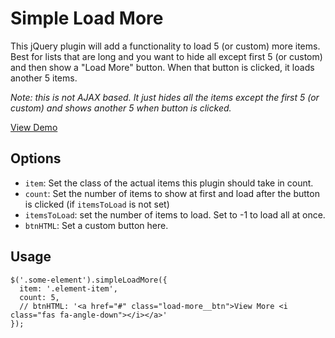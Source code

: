 # Simple Load More
This jQuery plugin will add a functionality to load 5 (or custom) more items. Best for lists that are long and you want to hide all except first 5 (or custom) and then show a "Load More" button. When that button is clicked, it loads another 5 items.

*Note: this is not AJAX based. It just hides all the items except the first 5 (or custom) and shows another 5 when button is clicked.*

<a href="https://zeshanshani.github.io/simple-load-more/demo.html" target="_blank">View Demo</a>

## Options

* `item`: Set the class of the actual items this plugin should take in count.
* `count`: Set the number of items to show at first and load after the button is clicked (if `itemsToLoad` is not set)
* `itemsToLoad`: set the number of items to load. Set to -1 to load all at once.
* `btnHTML`: Set a custom button here.

## Usage

``` JS
$('.some-element').simpleLoadMore({
  item: '.element-item',
  count: 5,
  // btnHTML: '<a href="#" class="load-more__btn">View More <i class="fas fa-angle-down"></i></a>'
});
```